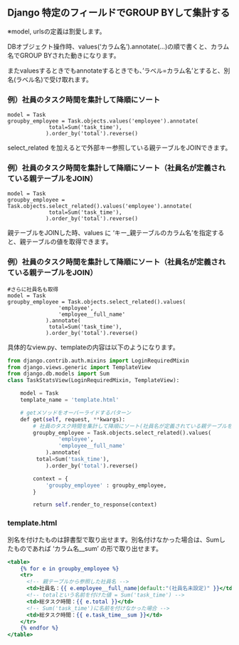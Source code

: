 ## Django 特定のフィールドでGROUP BYして集計する
※model, urlsの定義は割愛します。

DBオブジェクト操作時、values(‘カラム名’).annotate(…)の順で書くと、カラム名でGROUP BYされた動きになります。

またvaluesするときでもannotateするときでも、’ラベル=カラム名’とすると、別名(ラベル名)で受け取れます。

### 例）社員のタスク時間を集計して降順にソート

    model = Task
    groupby_employee = Task.objects.values('employee').annotate(
                 total=Sum('task_time'),
                ).order_by('total').reverse()

select_related を加えるとで外部キー参照している親テーブルをJOINできます。


### 例）社員のタスク時間を集計して降順にソート（社員名が定義されている親テーブルをJOIN）

    model = Task
    groupby_employee = Task.objects.select_related().values('employee').annotate(
                 total=Sum('task_time'),
                ).order_by('total').reverse()

親テーブルをJOINした時、values に ‘キー_親テーブルのカラム名’を指定すると、親テーブルの値を取得できます。

### 例）社員のタスク時間を集計して降順にソート（社員名が定義されている親テーブルをJOIN）

    #さらに社員名も取得
    model = Task
    groupby_employee = Task.objects.select_related().values(
                    'employee',
                    'employee__full_name'
                ).annotate(
                 total=Sum('task_time'),
                ).order_by('total').reverse()


具体的なview.py、templateの内容は以下のようになります。

```python:views.py
from django.contrib.auth.mixins import LoginRequiredMixin
from django.views.generic import TemplateView
from django.db.models import Sum
class TaskStatsView(LoginRequiredMixin, TemplateView):

    model = Task
    template_name = 'template.html'

    # getメソッドをオーバーライドするパターン
    def get(self, request, **kwargs):
        # 社員のタスク時間を集計して降順にソート(社員名が定義されている親テーブルをJOIN。さらに社員名も取得)
        groupby_employee = Task.objects.select_related().values(
                'employee',
                'employee__full_name'
            ).annotate(
         total=Sum('task_time'),
            ).order_by('total').reverse()

        context = {
            'groupby_employee' : groupby_employee,
        }

        return self.render_to_response(context)
```

### template.html

別名を付けたものは辞書型で取り出せます。別名付けなかった場合は、Sumしたものであれば ‘カラム名__sum’ の形で取り出せます。

```html:template.html
<table>
    {% for e in groupby_employee %}
    <tr>
      <!-- 親テーブルから参照した社員名 -->
      <td>社員名：{{ e.employee__full_name|default:"(社員名未設定)" }}</td>
      <!-- totalという名前を付けた値 = Sum('task_time') -->
      <td>総タスク時間：{{ e.total }}</td>
      <!-- Sum('task_time')に名前を付けなかった場合 -->
      <td>総タスク時間：{{ e.task_time__sum }}</td>
    </tr>
    {% endfor %}
</table>
```
